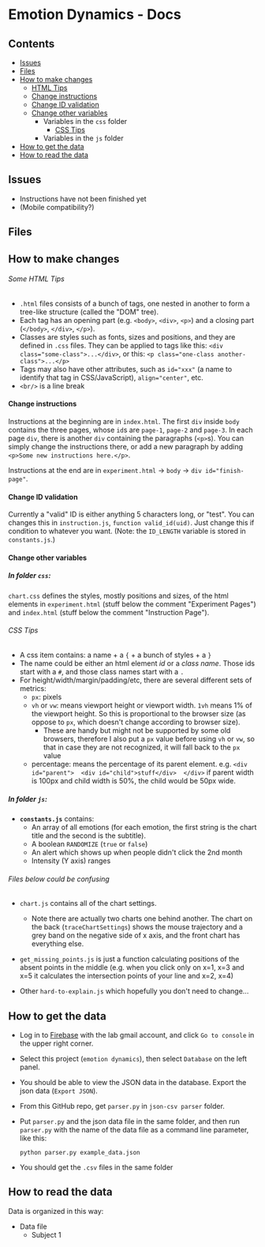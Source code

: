 # Emotion Dynamics - Docs
## Contents
- [Issues](#issues)
- [Files](#files)
- [How to make changes](#how-to-make-changes)
  - [HTML Tips](#some-html-tips)
  - [Change instructions](#change-instructions)
  - [Change ID validation](#change-id-validation)
  - [Change other variables](#change-other-variables)
    - Variables in the `css` folder
      - [CSS Tips](#css-tips)
    - Variables in the `js` folder
- [How to get the data](#how-to-get-the-data)
- [How to read the data](#how-to-read-the-data)

## Issues
- Instructions have not been finished yet
- (Mobile compatibility?)

## Files


## How to make changes
###### Some HTML Tips
- `.html` files consists of a bunch of tags, one nested in another to form a tree-like structure (called the "DOM" tree).
- Each tag has an opening part (e.g. `<body>`, `<div>`, `<p>`) and a closing part (`</body>`, `</div>`, `</p>`).
- Classes are styles such as fonts, sizes and positions, and they are defined in `.css` files. They can be applied to tags like this: `<div class="some-class">...</div>`, or this: `<p class="one-class another-class">...</p>`
- Tags may also have other attributes, such as `id="xxx"` (a name to identify that tag in CSS/JavaScript), `align="center"`, etc.
- `<br/>` is a line break

#### Change instructions
Instructions at the beginning are in `index.html`. The first `div` inside `body` contains the three pages, whose `id`s are `page-1`, `page-2` and `page-3`. In each page `div`, there is another `div` containing the paragraphs (`<p>`s). You can simply change the instructions there, or add a new paragraph by adding `<p>Some new instructions here.</p>`.

Instructions at the end are in `experiment.html` -> `body` -> `div id="finish-page"`.

#### Change ID validation
Currently a "valid" ID is either anything 5 characters long, or "test". You can changes this in `instruction.js`, `function valid_id(uid)`. Just change this if condition to whatever you want. (Note: the `ID_LENGTH` variable is stored in `constants.js`.)

#### Change other variables
##### In folder `css`:

`chart.css` defines the styles, mostly positions and sizes, of the html elements in `experiment.html` (stuff below the comment "Experiment Pages") and `index.html` (stuff below the comment "Instruction Page").

###### CSS Tips
- A css item contains: a name + a `{` + a bunch of styles + a `}`
- The name could be either an html element _id_ or a _class name_. Those ids start with a `#`, and those class names start with a `.`
- For height/width/margin/padding/etc, there are several different sets of metrics:
  - `px`: pixels
  - `vh` or `vw`: means viewport height or viewport width. `1vh` means 1% of the viewport height. So this is proportional to the browser size (as oppose to `px`, which doesn't change according to browser size).
    - These are handy but might not be supported by some old browsers, therefore I also put a `px` value before using `vh` or `vw`, so that in case they are not recognized, it will fall back to the `px` value
  - percentage: means the percentage of its parent element. e.g. `<div id="parent">  <div id="child">stuff</div>  </div>` if parent width is 100px and child width is 50%, the child would be 50px wide.

##### In folder `js`:
- **`constants.js`** contains:
  - An array of all emotions (for each emotion, the first string is the chart title and the second is the subtitle).
  - A boolean `RANDOMIZE` (`true` or `false`)
  - An alert which shows up when people didn't click the 2nd month
  - Intensity (Y axis) ranges

###### Files below could be confusing
- `chart.js` contains all of the chart settings.
  - Note there are actually two charts one behind another. The chart on the back (`traceChartSettings`) shows the mouse trajectory and a grey band on the negative side of x axis, and the front chart has everything else.

- `get_missing_points.js` is just a function calculating positions of the absent points in the middle (e.g. when you click only on x=1, x=3 and x=5 it calculates the intersection points of your line and x=2, x=4)

- Other `hard-to-explain.js` which hopefully you don't need to change...

## How to get the data
- Log in to [Firebase](https://firebase.google.com/) with the lab gmail account, and click `Go to console` in the upper right corner.
- Select this project (`emotion dynamics`), then select `Database` on the left panel.
- You should be able to view the JSON data in the database. Export the json data (`Export JSON`).
- From this GitHub repo, get `parser.py` in `json-csv parser` folder.
- Put `parser.py` and the json data file in the same folder, and then run `parser.py` with the name of the data file as a command line parameter, like this:

  `python parser.py example_data.json`
- You should get the `.csv` files in the same folder

## How to read the data
Data is organized in this way:
- Data file
  - Subject 1
